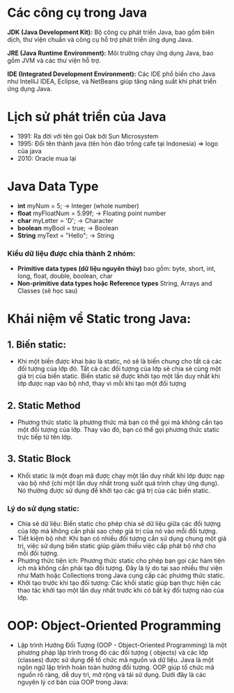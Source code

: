# Các công cụ trong Java

<strong>JDK (Java Development Kit):</strong> Bộ công cụ phát triển Java, bao gồm biên dịch, thư viện chuẩn và công cụ hỗ
trợ phát triển ứng dụng Java.

<strong>JRE (Java Runtime Environment):</strong> Môi trường chạy ứng dụng Java, bao gồm JVM và các thư viện hỗ trợ.

<strong>IDE (Integrated Development Environment):</strong> Các IDE phổ biến cho Java như IntelliJ IDEA, Eclipse, và
NetBeans giúp tăng năng suất khi phát triển ứng dụng Java.

# Lịch sử phát triển của Java

- 1991: Ra đời với tên gọi Oak bởi Sun Microsystem
- 1995: Đổi tên thành java (tên hòn đảo trồng cafe tại Indonesia) => logo của java
- 2010: Oracle mua lại

# Java Data Type

- **int** myNum = 5; -> Integer (whole number)
- **float** myFloatNum = 5.99f; -> Floating point number
- **char** myLetter = 'D'; -> Character
- **boolean** myBool = true; -> Boolean
- **String** myText = "Hello"; -> String

### Kiểu dữ liệu được chia thành 2 nhóm:

- **Primitive data types (dữ liệu nguyên thủy)** bao gồm: byte, short, int, long, float, double, boolean, char
- **Non-primitive data types hoặc Reference types** String, Arrays and Classes (sẽ học sau)

# Khái niệm về **Static** trong Java:

## 1. Biến static:

- Khi một biến được khai báo là static, nó sẽ là biến chung cho tất cả các đối tượng của lớp đó. Tất cả các đối tượng
  của
  lớp sẽ chia sẻ cùng một giá trị của biến static. Biến static sẽ được khởi tạo một lần duy nhất khi lớp được nạp vào bộ
  nhớ, thay vì mỗi khi tạo một đối tượng

## 2. Static Method

- Phương thức static là phương thức mà bạn có thể gọi mà không cần tạo một đối tượng của lớp. Thay vào đó, bạn có thể
  gọi phương thức static trực tiếp từ tên lớp.

## 3. Static Block

- Khối static là một đoạn mã được chạy một lần duy nhất khi lớp được nạp vào bộ nhớ (chỉ một lần duy nhất trong suốt quá
  trình chạy ứng dụng). Nó thường được sử dụng để khởi tạo các giá trị của các biến static.

### Lý do sử dụng **static**:

- Chia sẻ dữ liệu: Biến static cho phép chia sẻ dữ liệu giữa các đối tượng của lớp mà không cần phải sao chép giá trị
  của nó vào mỗi đối tượng.
- Tiết kiệm bộ nhớ: Khi bạn có nhiều đối tượng cần sử dụng chung một giá trị, việc sử dụng biến static giúp giảm thiểu
  việc cấp phát bộ nhớ cho mỗi đối tượng.
- Phương thức tiện ích: Phương thức static cho phép bạn gọi các hàm tiện ích mà không cần phải tạo đối tượng. Đây là lý
  do tại sao nhiều thư viện như Math hoặc Collections trong Java cung cấp các phương thức static.
- Khởi tạo trước khi tạo đối tượng: Các khối static giúp bạn thực hiện các thao tác khởi tạo một lần duy nhất trước khi
  có bất kỳ đối tượng nào của lớp.

# OOP: Object-Oriented Programming

* Lập trình Hướng Đối Tượng (OOP - Object-Oriented Programming) là một phương pháp lập trình trong đó các đối tượng (
  objects) và các lớp (classes) được sử dụng để tổ chức mã nguồn và dữ liệu. Java là một ngôn ngữ lập trình hoàn toàn
  hướng đối tượng. OOP giúp tổ chức mã nguồn rõ ràng, dễ duy trì, mở rộng và tái sử dụng. Dưới đây là các nguyên lý cơ
  bản
  của OOP trong Java:

